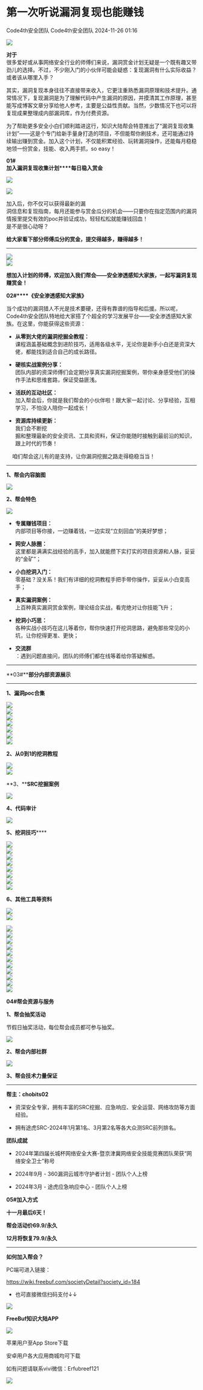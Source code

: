 #  第一次听说漏洞复现也能赚钱   
Code4th安全团队  Code4th安全团队   2024-11-26 01:16  
  
![](https://mmbiz.qpic.cn/mmbiz_gif/EXTCGqBpVJQGQG6ibYpsQ9hibUNQ9JogaBM4ETcLDdyuTknYvxjLbGCEQFKUEwbwpummEIZzqUcA3Mhaj6yJqd9Q/640?wx_fmt=gif&from=appmsg&wxfrom=5&wx_lazy=1&tp=webp "")  
  
  
  
**对于**  
很多爱好或从事网络安全行业的师傅们来说，漏洞赏金计划无疑是一个既有趣又带劲儿的选择。不过，不少刚入门的小伙伴可能会疑惑：复现漏洞有什么实际收益？或者该从哪里入手？  
  
  
其实，漏洞复现本身往往不直接带来收入，它更注重熟悉漏洞原理和技术提升。通常情况下，复现漏洞是为了理解代码中产生漏洞的原因，并摸清其工作原理，甚至能写成博客文章分享给他人参考，主要是公益性贡献。当然，少数情况下也可以将复现成果整理成内部漏洞库，作为付费资源。  
  
  
为了帮助更多安全小白们顺利踏进这行，知识大陆帮会特意推出了“漏洞复现收集计划”——这是个专门给新手量身打造的项目，不但能帮你刷技术，还可能通过持续输出赚到赏金。加入这个计划，不仅能积累经验、玩转漏洞操作，还能每月稳稳地领一份赏金，技能、收入两手抓，so easy！  
  
  
**01#**  
**加入漏洞复现收集计划****每日稳入赏金**  
  
  
  
![](https://mmbiz.qpic.cn/mmbiz_png/qq5rfBadR3ibdPz7zXnRq2Vrwy5aC3nPVfQF6Vy9PUjYDaAe9xgL02lPJ06JJFhoHJlmny3yichVClFQUYCmA1Zg/640?wx_fmt=png&from=appmsg&wxfrom=13&tp=wxpic "")  
  
![](https://mmbiz.qpic.cn/mmbiz_png/qq5rfBadR3ibdPz7zXnRq2Vrwy5aC3nPVxyPbEVRicTFvUkbEsiaSsGloNozGtoU7gK12anwQOobunna8V8ue2a9Q/640?wx_fmt=png&from=appmsg&tp=wxpic&wxfrom=5&wx_lazy=1&wx_co=1 "")  
  
加入后，你不仅可以获得最新的漏  
洞信息和复现指南，每月还能参与赏金瓜分的机会——只要你在指定范围内的漏洞情报里提交有效的poc并验证成功，轻轻松松就能赚钱回血！  
是不是很心动呀？  
  
**给大家看下部分师傅瓜分的赏金，提交得越多，赚得越多！**  
  
****  
![](https://mmbiz.qpic.cn/mmbiz_png/qq5rfBadR3ibdPz7zXnRq2Vrwy5aC3nPVa3yiauXXonpgXOLuABrTubD1HYH5aL94asia2m5Np9GlEZtXrgX9cNAA/640?wx_fmt=png&from=appmsg&tp=wxpic&wxfrom=5&wx_lazy=1&wx_co=1 "")  
![](https://mmbiz.qpic.cn/mmbiz_png/qq5rfBadR3ibdPz7zXnRq2Vrwy5aC3nPVLhPbiafJBVpRibdT5BkVNWApF1O4zVa9f4QzAUAiaxUFWxdUbLXyvjogA/640?wx_fmt=png&from=appmsg&tp=wxpic&wxfrom=5&wx_lazy=1&wx_co=1 "")  
  
**想加入计划的师傅，欢迎加入我们帮会——安全渗透感知大家族，一起写漏洞复现赚赏金！**  
  
  
**02#****《安全渗透感知大家族》**  
  
  
当个成功的漏洞猎人不光是技术要硬，还得有靠谱的指导和后援。所以呢，Code4th安全团队特地给大家搭了个超全的学习发展平台——安全渗透感知大家族。在这里，你能获得这些资源：  
  
- **从零到大佬的漏洞挖掘全教程：**  
课程涵盖基础概念到进阶技巧，适用各级水平，无论你是新手小白还是资深大佬，都能找到适合自己的成长路径。  
  
- **硬核实战案例分享：**  
团队内部的资深师傅们会定期分享真实漏洞挖掘案例，带你亲身感受他们的操作手法和思维套路，保证受益匪浅。  
  
- **活跃的互动社区：**  
加入帮会后，你就是我们帮会的小伙伴啦！跟大家一起讨论、分享经验，互相学习，不怕没人陪你一起成长！  
  
- **资源库持续更新：**  
我们会不断挖  
掘和整理最新的安全资讯、工具和资料，保证你能随时接触到最前沿的知识，跟上时代的节奏！  
  
    咱们帮会这儿有的是支持，让你漏洞挖掘之路走得稳稳当当！  
  
****  
**1、帮会内容脑图**  
  
![](https://mmbiz.qpic.cn/mmbiz_png/qq5rfBadR3ibdPz7zXnRq2Vrwy5aC3nPV3cP2ykpcCUvZJLv4Xrt6Yh30uLOwsEbEyaB0DXzoqFyXKJq6oR0kpQ/640?wx_fmt=png&from=appmsg&tp=wxpic&wxfrom=5&wx_lazy=1&wx_co=1 "")  
  
**2、帮会特色**  
  
![](https://mmbiz.qpic.cn/mmbiz_png/qq5rfBadR3ibdPz7zXnRq2Vrwy5aC3nPVN4kyJmfiaA8OxHFYaYxTJBhpJ28cpF4mLpAKGQU5yQWQ3GwicNARLP2w/640?wx_fmt=png&from=appmsg&tp=wxpic&wxfrom=5&wx_lazy=1&wx_co=1 "")  
- **专属赚钱项目：**  
内部项目等你接，一边赚着钱，一边实现“立刻回血”的美好梦想；  
  
- **网安人脉圈：**  
这里都是满满实战经验的高手，加入就能攒下实打实的项目资源和人脉，妥妥的“金矿”；  
  
- **小白挖洞入门：**  
零基础？没关系！我们有详细的挖洞教程手把手带你操作，妥妥从小白变高手；  
  
- **真实漏洞案例：**  
上百种真实漏洞赏金案例，理论结合实战，看完绝对让你技能飞升；  
  
- **挖洞小巧思：**  
各种实战小技巧在这儿等着你，帮你快速打开挖洞思路，避免那些常见的小坑，让你挖得更准、更快；  
  
- **交流群**  
：遇到问题直接问，团队的师傅们都在线等着给你答疑解惑。  
  
****  
**03#****部分内部资源展示**  
  
****  
**1、漏洞poc合集**  
  
![](https://mmbiz.qpic.cn/mmbiz_png/qq5rfBadR3ibdPz7zXnRq2Vrwy5aC3nPVZKbB8sCwibcN8TZOricWywSOIfjoIGg1uYqt9WaMzuHictw3SNfLDZWwg/640?wx_fmt=png&from=appmsg&tp=wxpic&wxfrom=5&wx_lazy=1&wx_co=1 "")  
![](https://mmbiz.qpic.cn/mmbiz_png/qq5rfBadR3ibdPz7zXnRq2Vrwy5aC3nPVbrOgWUFN2NuDLHHK6BED56cgfSo4iapCvzicfgiayML3Xjvhddq1A69jA/640?wx_fmt=png&from=appmsg&tp=wxpic&wxfrom=5&wx_lazy=1&wx_co=1 "")  
![](https://mmbiz.qpic.cn/mmbiz_png/qq5rfBadR3ibdPz7zXnRq2Vrwy5aC3nPVrTMLQp76W31YkSJR5mLDFiaYguuFrqyWD4pEV4DjqSeq04WqHxuO3HA/640?wx_fmt=png&from=appmsg&tp=wxpic&wxfrom=5&wx_lazy=1&wx_co=1 "")  
![](https://mmbiz.qpic.cn/mmbiz_png/qq5rfBadR3ibdPz7zXnRq2Vrwy5aC3nPVfrgOkssdrWhibibW2rjpz1C0x8xq1dEpGdPgiaW0AVz1ibmIorKMNwLfDQ/640?wx_fmt=png&from=appmsg&tp=wxpic&wxfrom=5&wx_lazy=1&wx_co=1 "")  
![](https://mmbiz.qpic.cn/mmbiz_png/qq5rfBadR3ibdPz7zXnRq2Vrwy5aC3nPVSU1RSRo74zLZTtWGHRL7U1dBThPj23Qhz26vtb3BOKNBxGOT1bHuuw/640?wx_fmt=png&from=appmsg&tp=wxpic&wxfrom=5&wx_lazy=1&wx_co=1 "")  
![](https://mmbiz.qpic.cn/mmbiz_png/qq5rfBadR3ibdPz7zXnRq2Vrwy5aC3nPVlSM6Su5tzw2ibpsxXgkarR3GicajZYGyibepknKbf7sTicibgq5V5r2ricvw/640?wx_fmt=png&from=appmsg&tp=wxpic&wxfrom=5&wx_lazy=1&wx_co=1 "")  
![](https://mmbiz.qpic.cn/mmbiz_png/qq5rfBadR3ibdPz7zXnRq2Vrwy5aC3nPV2d7tYbWzphnZlBBBr3tkia64xK1uEs8lOuzDartnHV24yfAEL2QB4kw/640?wx_fmt=png&from=appmsg&tp=wxpic&wxfrom=5&wx_lazy=1&wx_co=1 "")  
  
**2、从0到1的挖洞教程**  
  
![](https://mmbiz.qpic.cn/mmbiz_png/qq5rfBadR3ibdPz7zXnRq2Vrwy5aC3nPVRicBdzwdyaalC5noTwMIx9V81XicFxEC6e23yPK9iaqsfiaFCxV0DeKGCA/640?wx_fmt=png&from=appmsg&tp=wxpic&wxfrom=5&wx_lazy=1&wx_co=1 "")  
![](https://mmbiz.qpic.cn/mmbiz_png/qq5rfBadR3ibdPz7zXnRq2Vrwy5aC3nPVCkPUgUocuXhOkfDT7Wuyx0RvZ97t8vLNqw7OrMfn6ZGlu7wT93AYZQ/640?wx_fmt=png&from=appmsg&tp=wxpic&wxfrom=5&wx_lazy=1&wx_co=1 "")  
  
**3、****SRC挖掘案例**  
  
![](https://mmbiz.qpic.cn/mmbiz_png/qq5rfBadR3ibdPz7zXnRq2Vrwy5aC3nPV9nznU8nkdjLYxTg9UnibNIadBwEIn4DDeicNuZupPzy3HElib8TRdZCYw/640?wx_fmt=png&from=appmsg&tp=wxpic&wxfrom=5&wx_lazy=1&wx_co=1 "")  
  
**4、代码审计**  
  
![](https://mmbiz.qpic.cn/mmbiz_png/qq5rfBadR3ibdPz7zXnRq2Vrwy5aC3nPVOnOlVCiavppejuXvXdYUd5f7ubdsia40EDMqa1aZe85snYm2wHnyl5Qw/640?wx_fmt=png&from=appmsg&tp=wxpic&wxfrom=5&wx_lazy=1&wx_co=1 "")  
  
**5、挖洞技巧******  
  
![](https://mmbiz.qpic.cn/mmbiz_png/qq5rfBadR3ibdPz7zXnRq2Vrwy5aC3nPV5U1YTXmia0xibGdgQI7GbNzn84ExNibWxrxcyJ44zhMQEDTTODehzH6dw/640?wx_fmt=png&from=appmsg&tp=wxpic&wxfrom=5&wx_lazy=1&wx_co=1 "")  
![](https://mmbiz.qpic.cn/mmbiz_png/qq5rfBadR3ibdPz7zXnRq2Vrwy5aC3nPVnMXy4MPs8vnax8qwOibbNJickHB3gWJob29pIIpOTB5d4CE5b1LhlEug/640?wx_fmt=png&from=appmsg&tp=wxpic&wxfrom=5&wx_lazy=1&wx_co=1 "")  
![](https://mmbiz.qpic.cn/mmbiz_png/qq5rfBadR3ibdPz7zXnRq2Vrwy5aC3nPV6B5DjKsLgGWYzF9t2VZZ1db95Sa1haZaAXfcUR0xES53ibSuF5XsmxA/640?wx_fmt=png&from=appmsg&tp=wxpic&wxfrom=5&wx_lazy=1&wx_co=1 "")  
![](https://mmbiz.qpic.cn/mmbiz_png/qq5rfBadR3ibdPz7zXnRq2Vrwy5aC3nPVyFRpibbd8fF1IOLdh5xOzmdgH2YAA8iaNEhCOTLRZMXWkLeuv96yBFNA/640?wx_fmt=png&from=appmsg&tp=wxpic&wxfrom=5&wx_lazy=1&wx_co=1 "")  
![](https://mmbiz.qpic.cn/mmbiz_png/qq5rfBadR3ibdPz7zXnRq2Vrwy5aC3nPVq8dMBK15cVVXFY7fCR3q8MVqQppmXwib5Ul8NbF2HngdPrfSUD4bxIQ/640?wx_fmt=png&from=appmsg&tp=wxpic&wxfrom=5&wx_lazy=1&wx_co=1 "")  
![](https://mmbiz.qpic.cn/mmbiz_png/qq5rfBadR3ibdPz7zXnRq2Vrwy5aC3nPVpsmZsnvQektLLN5j5C6ibowctSz3hbh7ek5do1gwEfT6T7U6S3ibZeWQ/640?wx_fmt=png&from=appmsg&tp=wxpic&wxfrom=5&wx_lazy=1&wx_co=1 "")  
![](https://mmbiz.qpic.cn/mmbiz_png/qq5rfBadR3ibdPz7zXnRq2Vrwy5aC3nPVlu9yypibRSNKBscnEujbWY9dUQPIT9ibuhzlYu4IOnuzWRJfglHZsbxQ/640?wx_fmt=png&from=appmsg&tp=wxpic&wxfrom=5&wx_lazy=1&wx_co=1 "")  
![](https://mmbiz.qpic.cn/mmbiz_png/qq5rfBadR3ibdPz7zXnRq2Vrwy5aC3nPVLvFJfOrZiaZspwlzLweiaI1r64miaQtOkT179LvJrpyv2Gib5tSicZKrrSA/640?wx_fmt=png&from=appmsg&tp=wxpic&wxfrom=5&wx_lazy=1&wx_co=1 "")  
  
**6、其他工具等资料**  
  
![](https://mmbiz.qpic.cn/mmbiz_png/qq5rfBadR3ibdPz7zXnRq2Vrwy5aC3nPVNXia6UeiaK3TAToGPTwmKLyu5SKhpK8goibW1xDsDUgeOr4AQY40RC8Qw/640?wx_fmt=png&from=appmsg&tp=wxpic&wxfrom=5&wx_lazy=1&wx_co=1 "")  
![](https://mmbiz.qpic.cn/mmbiz_png/qq5rfBadR3ibdPz7zXnRq2Vrwy5aC3nPVepMsZsByXWuTydH1fH3PJpGb8d4ECNsBToaVkqFd4hQ9XfpibC2Iicbw/640?wx_fmt=png&from=appmsg&tp=wxpic&wxfrom=5&wx_lazy=1&wx_co=1 "")  
  
![](https://mmbiz.qpic.cn/mmbiz_png/qq5rfBadR3ibdPz7zXnRq2Vrwy5aC3nPVgvSgq0vCaufqibXaaQyn4kKFAujztmspDwjhtU6dFEIQ5KEk817z6Iw/640?wx_fmt=png&from=appmsg&tp=wxpic&wxfrom=5&wx_lazy=1&wx_co=1 "")  
![](https://mmbiz.qpic.cn/mmbiz_png/qq5rfBadR3ibdPz7zXnRq2Vrwy5aC3nPVlIOpL4ibsB1oAdfISEibFcm0HkyfxsaqxmOeIAiapFvvVjaWLkmXPqmiaQ/640?wx_fmt=png&from=appmsg&tp=wxpic&wxfrom=5&wx_lazy=1&wx_co=1 "")  
![](https://mmbiz.qpic.cn/mmbiz_png/qq5rfBadR3ibdPz7zXnRq2Vrwy5aC3nPVCmLn9ZBnVJm4C6Nc5Dibq3keAMQDJs94qRPUyuRAqibBRVpicNRh2JWqw/640?wx_fmt=png&from=appmsg&tp=wxpic&wxfrom=5&wx_lazy=1&wx_co=1 "")  
![](https://mmbiz.qpic.cn/mmbiz_png/qq5rfBadR3ibdPz7zXnRq2Vrwy5aC3nPVqNQ3rBKsZt9pQw1W1eAraiauUpKR0ucL2ZyTtqo93VqEXCELHeMDicNQ/640?wx_fmt=png&from=appmsg&tp=wxpic&wxfrom=5&wx_lazy=1&wx_co=1 "")  
![](https://mmbiz.qpic.cn/mmbiz_png/qq5rfBadR3ibdPz7zXnRq2Vrwy5aC3nPVH7IodqhmnYibkmqwB92Fm8LibQWsJIlEAr6Gzyu7EM2X47qtJAwicWr4Q/640?wx_fmt=png&from=appmsg&tp=wxpic&wxfrom=5&wx_lazy=1&wx_co=1 "")  
![](https://mmbiz.qpic.cn/mmbiz_png/qq5rfBadR3ibdPz7zXnRq2Vrwy5aC3nPVCvWZNjfE4vmTjWYpLLlZ9bBYlXpPX8vWmMhuIIvBiadH4AJqe9HQPCg/640?wx_fmt=png&from=appmsg&tp=wxpic&wxfrom=5&wx_lazy=1&wx_co=1 "")  
![](https://mmbiz.qpic.cn/mmbiz_png/qq5rfBadR3ibdPz7zXnRq2Vrwy5aC3nPVh6yKl23K7GmMucogV85Pfc8WLZKn45911xL9pW9bx5x5z2UlOoFYCA/640?wx_fmt=png&from=appmsg&tp=wxpic&wxfrom=5&wx_lazy=1&wx_co=1 "")  
![](https://mmbiz.qpic.cn/mmbiz_png/qq5rfBadR3ibdPz7zXnRq2Vrwy5aC3nPV5vqQNq2pvV01Pc0Aia4em45tMRpS71azFEqD4VNwj9voovWuKR0mQ2A/640?wx_fmt=png&from=appmsg&tp=wxpic&wxfrom=5&wx_lazy=1&wx_co=1 "")  
![](https://mmbiz.qpic.cn/mmbiz_png/qq5rfBadR3ibdPz7zXnRq2Vrwy5aC3nPV1Lux4M7mgIic5DH10LsSEp4x5zAX71icYzWOEXuKwd9PLRHES4VDorxw/640?wx_fmt=png&from=appmsg&tp=wxpic&wxfrom=5&wx_lazy=1&wx_co=1 "")  
![](https://mmbiz.qpic.cn/mmbiz_png/qq5rfBadR3ibdPz7zXnRq2Vrwy5aC3nPVtxvjTQHibQrMEauBnzo5dx3VmsB7jE0VfgJUsMYFh8kob79EOKPUEGw/640?wx_fmt=png&from=appmsg&tp=wxpic&wxfrom=5&wx_lazy=1&wx_co=1 "")  
![](https://mmbiz.qpic.cn/mmbiz_png/qq5rfBadR3ibdPz7zXnRq2Vrwy5aC3nPVfCnwYMJUh3AbSiaEe20ibdgdia3ic4gCQy4brkJcv1Ts7JrKc47RjSibuKA/640?wx_fmt=png&from=appmsg&tp=wxpic&wxfrom=5&wx_lazy=1&wx_co=1 "")  
  
**04#帮会资源与服务**  
  
  
**1、帮会抽奖活动**  
  
节假日抽奖活动，每位帮会成员都可参与抽奖。  
  
![](https://mmbiz.qpic.cn/mmbiz_png/qq5rfBadR3ibdPz7zXnRq2Vrwy5aC3nPVa0OVO7iczcPccibcqhqVASgFYmE5RJjMWzToFtLIqt2kGrTKNCxuu60Q/640?wx_fmt=png&from=appmsg&tp=wxpic&wxfrom=5&wx_lazy=1&wx_co=1 "")  
  
**2、帮会内部社群**  
  
![](https://mmbiz.qpic.cn/mmbiz_png/qq5rfBadR3ibdPz7zXnRq2Vrwy5aC3nPVckH9suiaWiazBEvZDrkLGJRrf6Y680jEH7CeCw9WSibhCmj6LNC5KBsKA/640?wx_fmt=png&from=appmsg&tp=wxpic&wxfrom=5&wx_lazy=1&wx_co=1 "")  
  
**3、帮会技术力量保证**  
  
****  
**帮主：chobits02**  
- 资深安全专家，拥有丰富的SRC挖掘、应急响应、安全运营、网络攻防等方面经验。  
  
- 拥有途虎SRC-2024年1月第1名、3月第2名等各大众测SRC前列排名。  
  
**团队成就**  
- 2024年第四届长城杯网络安全大赛-暨京津冀网络安全技能竞赛团队荣获“网络安全卫士”称号  
  
- 2024年9月 - 360漏洞云城市守护者计划 - 团队个人上榜  
  
- 2024年3月 - 途虎应急响应中心 - 团队个人上榜  
  
**05#加入方式**  
  
  
**十一月最后6天！**  
  
**帮会活动价69.9/永久**  
  
**12月将恢复79.9/永久**  
  
****  
**如何加入帮会？**  
  
PC端可进入链接：  
  
https://wiki.freebuf.com/societyDetail?society_id=184  
  
- 也可直接微信扫码支付↓↓  
  
![](https://mmbiz.qpic.cn/mmbiz_png/qq5rfBadR3ibdPz7zXnRq2Vrwy5aC3nPV2tzCnv9ZY8Qkar4AqembB4icJaXRPUzticu6Tw4BKJDWF5JaXRArlu6Q/640?wx_fmt=png&from=appmsg&tp=wxpic&wxfrom=5&wx_lazy=1&wx_co=1 "")  
  
**FreeBuf知识大陆APP**  
  
![](https://mmbiz.qpic.cn/mmbiz_png/qq5rfBadR3ibdPz7zXnRq2Vrwy5aC3nPVgwPGeoLIicZwfib7ZqvAib98gzOq7hyzlibxh2YL0Chfbib6YBggl6FDf7A/640?wx_fmt=png&from=appmsg&tp=wxpic&wxfrom=5&wx_lazy=1&wx_co=1 "")  
  
苹果用户至App Store下载  
  
安卓用户各大应用商城均可下载  
  
如有问题请联系vivi微信：Erfubreef121  
  
  
![](https://mmbiz.qpic.cn/mmbiz_gif/qq5rfBadR3icF8RMnJbsqatMibR6OicVrUDaz0fyxNtBDpPlLfibJZILzHQcwaKkb4ia57xAShIJfQ54HjOG1oPXBew/640?wx_fmt=gif&wxfrom=5&wx_lazy=1&tp=wxpic "")  
  
  
  
